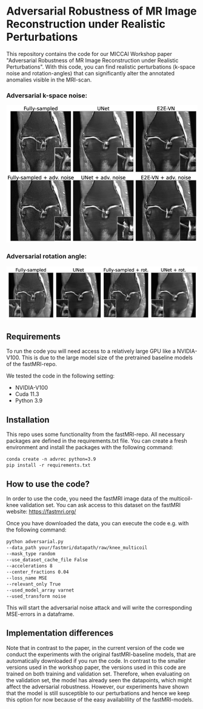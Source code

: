 # Adversarial Robustness of MR Image Reconstruction under Realistic Perturbations

This repository contains the code for our MICCAI Workshop paper "Adversarial Robustness of MR Image Reconstruction under Realistic Perturbations".
With this code, you can find realistic perturbations (k-space noise and rotation-angles) that can significantly 
alter the annotated anomalies visible in the MRI-scan.

### Adversarial k-space noise:
![An example of an adversarial attack with k-space noise](assets/adversarial_noise_attack.png)
### Adversarial rotation angle:
![An example of an adversarial attack with rotation](assets/adversarial_rotation_example.png)

## Requirements
To run the code you will need access to a relatively large GPU like a NVIDIA-V100. This is due to the large model size of the pretrained baseline
models of the fastMRI-repo. 

We tested the code in the following setting:
- NVIDIA-V100
- Cuda 11.3
- Python 3.9

## Installation
This repo uses some functionality from the fastMRI-repo. All necessary packages are defined 
in the requirements.txt file. You can create a fresh environment and install the packages with
the following command:
```
conda create -n advrec python=3.9
pip install -r requirements.txt
```

## How to use the code?
In order to use the code, you need the fastMRI image data of the multicoil-knee validation set. You can ask access to this dataset on the 
fastMRI website: https://fastmri.org/

Once you have downloaded the data, you can execute the code e.g. with the following command:

```
python adversarial.py
--data_path your/fastmri/datapath/raw/knee_multicoil
--mask_type random
--use_dataset_cache_file False
--accelerations 8
--center_fractions 0.04
--loss_name MSE
--relevant_only True
--used_model_array varnet
--used_transform noise
```
This will start the adversarial noise attack and will write the corresponding MSE-errors in a dataframe. 

## Implementation differences
Note that in contrast to the paper, in the current version of the code we conduct the experiments with the original fastMRI-baseline models, that are 
automatically downloaded if you run the code. In contrast to the smaller versions used in the workshop paper, the versions used
in this code are trained on both training and validation set. Therefore, when evaluating on the validation set, the model 
has already seen the datapoints, which might affect the adversarial robustness. However, our experiments have shown that the model
is still susceptible to our perturbations and hence we keep this option for now because of the easy availablility of the fastMRI-models.
